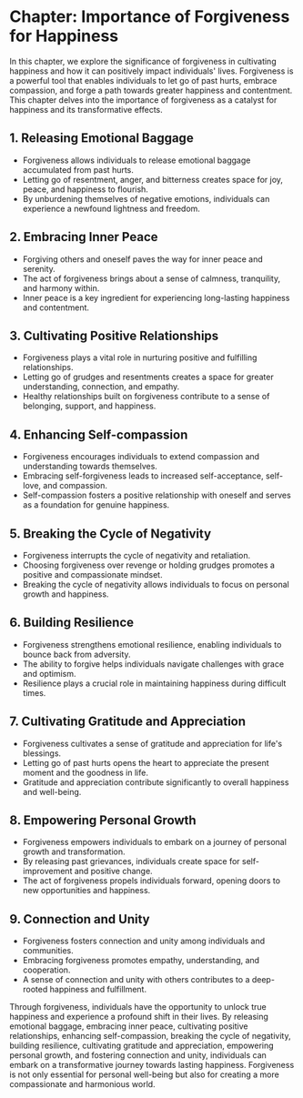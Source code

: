 Chapter: Importance of Forgiveness for Happiness
================================================

In this chapter, we explore the significance of forgiveness in cultivating happiness and how it can positively impact individuals' lives. Forgiveness is a powerful tool that enables individuals to let go of past hurts, embrace compassion, and forge a path towards greater happiness and contentment. This chapter delves into the importance of forgiveness as a catalyst for happiness and its transformative effects.

**1. Releasing Emotional Baggage**
----------------------------------

* Forgiveness allows individuals to release emotional baggage accumulated from past hurts.
* Letting go of resentment, anger, and bitterness creates space for joy, peace, and happiness to flourish.
* By unburdening themselves of negative emotions, individuals can experience a newfound lightness and freedom.

**2. Embracing Inner Peace**
----------------------------

* Forgiving others and oneself paves the way for inner peace and serenity.
* The act of forgiveness brings about a sense of calmness, tranquility, and harmony within.
* Inner peace is a key ingredient for experiencing long-lasting happiness and contentment.

**3. Cultivating Positive Relationships**
-----------------------------------------

* Forgiveness plays a vital role in nurturing positive and fulfilling relationships.
* Letting go of grudges and resentments creates a space for greater understanding, connection, and empathy.
* Healthy relationships built on forgiveness contribute to a sense of belonging, support, and happiness.

**4. Enhancing Self-compassion**
--------------------------------

* Forgiveness encourages individuals to extend compassion and understanding towards themselves.
* Embracing self-forgiveness leads to increased self-acceptance, self-love, and compassion.
* Self-compassion fosters a positive relationship with oneself and serves as a foundation for genuine happiness.

**5. Breaking the Cycle of Negativity**
---------------------------------------

* Forgiveness interrupts the cycle of negativity and retaliation.
* Choosing forgiveness over revenge or holding grudges promotes a positive and compassionate mindset.
* Breaking the cycle of negativity allows individuals to focus on personal growth and happiness.

**6. Building Resilience**
--------------------------

* Forgiveness strengthens emotional resilience, enabling individuals to bounce back from adversity.
* The ability to forgive helps individuals navigate challenges with grace and optimism.
* Resilience plays a crucial role in maintaining happiness during difficult times.

**7. Cultivating Gratitude and Appreciation**
---------------------------------------------

* Forgiveness cultivates a sense of gratitude and appreciation for life's blessings.
* Letting go of past hurts opens the heart to appreciate the present moment and the goodness in life.
* Gratitude and appreciation contribute significantly to overall happiness and well-being.

**8. Empowering Personal Growth**
---------------------------------

* Forgiveness empowers individuals to embark on a journey of personal growth and transformation.
* By releasing past grievances, individuals create space for self-improvement and positive change.
* The act of forgiveness propels individuals forward, opening doors to new opportunities and happiness.

**9. Connection and Unity**
---------------------------

* Forgiveness fosters connection and unity among individuals and communities.
* Embracing forgiveness promotes empathy, understanding, and cooperation.
* A sense of connection and unity with others contributes to a deep-rooted happiness and fulfillment.

Through forgiveness, individuals have the opportunity to unlock true happiness and experience a profound shift in their lives. By releasing emotional baggage, embracing inner peace, cultivating positive relationships, enhancing self-compassion, breaking the cycle of negativity, building resilience, cultivating gratitude and appreciation, empowering personal growth, and fostering connection and unity, individuals can embark on a transformative journey towards lasting happiness. Forgiveness is not only essential for personal well-being but also for creating a more compassionate and harmonious world.
